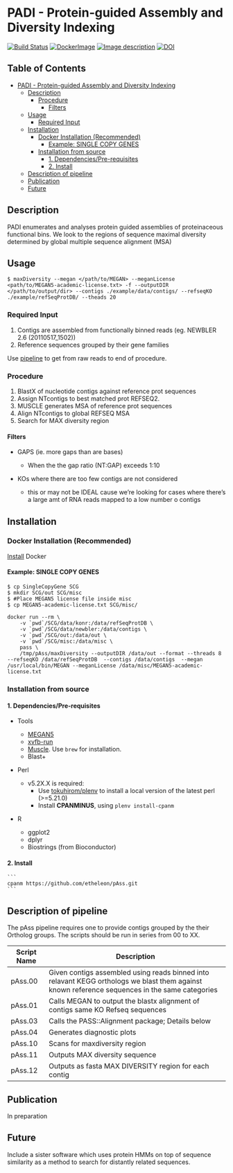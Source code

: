 PADI - Protein-guided Assembly and Diversity Indexing
====

[![Build Status](https://travis-ci.org/etheleon/pAss.svg?branch=master)](https://travis-ci.org/etheleon/pAss)
[![DockerImage](https://images.microbadger.com/badges/version/etheleon/newpass.svg)](http://microbadger.com/images/etheleon/newpass "Get your own version badge on microbadger.com")
[![Image description](https://images.microbadger.com/badges/image/etheleon/newpass.svg)](http://microbadger.com/images/etheleon/newpass "Get your own image badge on microbadger.com")
[![DOI](https://zenodo.org/badge/19045/etheleon/pAss.svg)](https://zenodo.org/badge/latestdoi/19045/etheleon/pAss) 

## Table of Contents
  * [PADI - Protein-guided Assembly and Diversity Indexing](#padi---protein-guided-assembly-and-diversity-indexing)
    * [Description](#description)
      * [Procedure](#procedure)
        * [Filters](#filters)
    * [Usage](#usage)
      * [Required Input](#required-input)
    * [Installation](#installation)
      * [Docker Installation (Recommended)](#docker-installation-recommended)
        * [Example: SINGLE COPY GENES](#example-single-copy-genes)
      * [Installation from source](#installation-from-source)
        * [1. Dependencies/Pre-requisites](#1-dependenciespre-requisites)
        * [2. Install](#2-install)
    * [Description of pipeline](#description-of-pipeline)
    * [Publication](#publication)
    * [Future](#future)

## Description

PADI enumerates and analyses protein guided assemblies of proteinaceous functional bins. 
We look to the regions of sequence maximal diversity determined by global multiple sequence alignment (MSA)

## Usage

```
$ maxDiversity --megan </path/to/MEGAN> --meganLicense <path/to/MEGAN5-academic-license.txt> -f --outputDIR </path/to/output/dir> --contigs ./example/data/contigs/ --refseqKO ./example/refSeqProtDB/ --theads 20
```

### Required Input


1. Contigs are assembled from functionally binned reads (eg. NEWBLER 2.6 (20110517_1502))
2. Reference sequences grouped by their gene families

Use [pipeline](https://github.com/quanyu2015/ngs_pipeline) to get from raw reads to end of procedure.



### Procedure

1. BlastX of nucleotide contigs against reference prot sequences
2. Assign NTcontigs to best matched prot REFSEQ2.
3. MUSCLE generates MSA of reference prot sequences
4. Align NTcontigs to global REFSEQ MSA
3. Search for MAX diversity region

#### Filters

* GAPS (ie. more gaps than are bases)
  * When the the gap ratio (NT:GAP) exceeds 1:10

* KOs where there are too few contigs are not considered
  * this or may not be IDEAL cause we’re looking for cases where there’s a large amt of RNA reads mapped to a low number o contigs


## Installation

### Docker Installation (Recommended)

[Install](https://docs.docker.com/engine/installation/) Docker

#### Example: SINGLE COPY GENES

```
$ cp SingleCopyGene SCG
$ mkdir SCG/out SCG/misc
$ #Place MEGAN5 license file inside misc
$ cp MEGAN5-academic-license.txt SCG/misc/
```

```
docker run --rm \
    -v `pwd`/SCG/data/konr:/data/refSeqProtDB \
    -v `pwd`/SCG/data/newbler:/data/contigs \
    -v `pwd`/SCG/out:/data/out \
    -v `pwd`/SCG/misc:/data/misc \
    pass \
    /tmp/pAss/maxDiversity --outputDIR /data/out --format --threads 8 --refseqKO /data/refSeqProtDB  --contigs /data/contigs  --megan /usr/local/bin/MEGAN --meganLicense /data/misc/MEGAN5-academic-license.txt 
```

### Installation from source

#### 1. Dependencies/Pre-requisites

* Tools
    * [MEGAN5](http://ab.inf.uni-tuebingen.de/software/megan/) 
    * [xvfb-run](http://manpages.ubuntu.com/manpages/lucid/man1/xvfb-run.1.html)
    * [Muscle](https://github.com/Homebrew/homebrew-science). Use `brew` for installation.
    * Blast+

* Perl
    * v5.2X.X is required:
       * Use [tokuhirom/plenv](https://github.com/tokuhirom/plenv) to install a local version of the latest perl (>=5.21.0)
       * Install **CPANMINUS**, using `plenv install-cpanm`

* R
  * ggplot2
  * dplyr
  * Biostrings (from Bioconductor)

#### 2. Install

    ```
    cpanm https://github.com/etheleon/pAss.git
    ```

## Description of pipeline

The pAss pipeline requires one to provide contigs grouped by the their Ortholog groups.
The scripts should be run in series from 00 to XX.

| Script Name | Description                                                                                                                                    |
| ---          | ---                                                                                                                                            |
| pAss.00     | Given contigs assembled using reads binned into relavant KEGG orthologs we blast them against known reference sequences in the same categories |
| pAss.01     | Calls MEGAN to output the blastx alignment of contigs same KO Refseq sequences                                                                 |
| pAss.03     | Calls the PASS::Alignment package; Details below                                                                                               |
| pAss.04     | Generates diagnostic plots                                                                                                                     |
| pAss.10     | Scans for maxdiversity region                                                                                                                                      |
| pAss.11     | Outputs MAX diversity sequence                                                                                                                                     |
| pAss.12     | Outputs as fasta MAX DIVERSITY region for each contig                                                                                          |

## Publication

In preparation

## Future

Include a sister software which uses protein HMMs on top of sequence similarity as a method to search for distantly related sequences.


